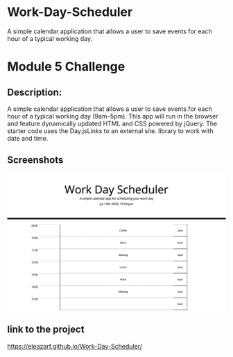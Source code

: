 # Work-Day-Scheduler
A simple calendar application that allows a user to save events for each hour of a typical working day.

# Module 5 Challenge

## Description:<br>
A simple calendar application that allows a user to save events for each hour of a typical working day (9am–5pm). This app will run in the browser and feature dynamically updated HTML and CSS powered by jQuery. The starter code uses the Day.jsLinks to an external site. library to work with date and time.<br>


## Screenshots<br>
![Screenshot-01-WorkDayScheduler](https://github.com/eleazarf/Work-Day-Scheduler/blob/main/assets/images/Screen%20Shot%202023-07-13%20at%2010.58.03%20PM.png)<br>

## link to the project <br>
https://eleazarf.github.io/Work-Day-Scheduler/<br>
